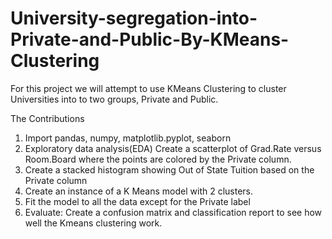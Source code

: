 # University-segregation-into-Private-and-Public-By-KMeans-Clustering
For this project we will attempt to use KMeans Clustering to cluster Universities into to two groups, Private and Public.

The Contributions
1.  Import pandas, numpy, matplotlib.pyplot, seaborn
2.  Exploratory data analysis(EDA) Create a scatterplot of Grad.Rate versus Room.Board where the points are colored by the    Private column.
3.  Create a stacked histogram showing Out of State Tuition based on the Private column
4.  Create an instance of a K Means model with 2 clusters.
5.  Fit the model to all the data except for the Private label
6.  Evaluate: Create a confusion matrix and classification report to see how well the Kmeans clustering work.
